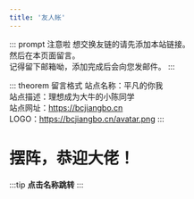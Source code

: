 ```yaml
---
title: '友人帐'
---
```



::: prompt  注意啦
想交换友链的请先添加本站链接。<br>
然后在<red>本页面留言</red>。<br>
记得留下邮箱呦，添加完成后会向您发邮件。
:::

::: theorem  留言格式
站点名称：平凡的你我 <br>
站点描述：理想成为大牛的小陈同学 <br>
站点网址：https://bcjiangbo.cn <br>
LOGO：https://bcjiangbo.cn/avatar.png
:::

# 摆阵，恭迎大佬！

:::tip
**点击名称跳转**
:::

<theme-example></theme-example>